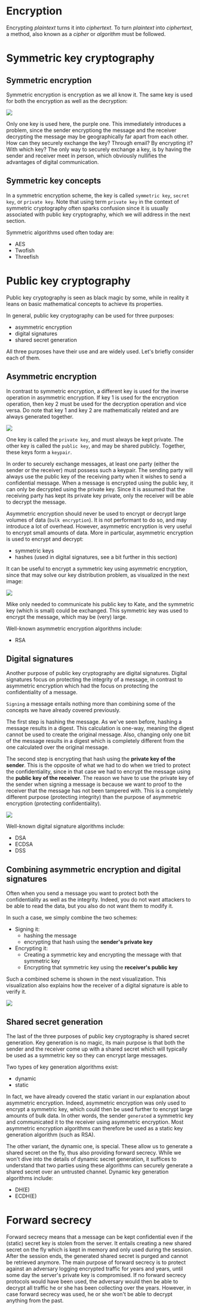 # Encryption
Encrypting _plaintext_ turns it into _ciphertext_. To turn _plaintext_ into _ciphertext_, a method, also known as a _cipher_ or _algorithm_ must be followed. 

# Symmetric key cryptography
## Symmetric encryption
Symmetric encryption is encryption as we all know it. The same key is used for both the encryption as well as the decryption:

![](docimages/2020-03-19-22-40-29.png)

Only one key is used here, the purple one. This immediately introduces a problem, since the sender encryptiong the message and the receiver decrypting the message may be geographically far apart from each other. How can they securely exchange the key? Through email? By encrypting it? With which key? The only way to securely exchange a key, is by having the sender and receiver meet in person, which obviously nullifies the advantages of digital communication. 

## Symmetric key concepts
In a symmetric encryption scheme, the key is called `symmetric key`, `secret key`, or `private key`. Note that using term `private key` in the context of symmetric cryptography often sparks confusion since it is usually associated with public key cryptography, which we will address in the next section. 

Symmetric algorithms used often today are:
* AES
* Twofish
* Threefish

# Public key cryptography
Public key cryptography is seen as black magic by some, while in reality it leans on basic mathematical concepts to achieve its properties. 

In general, public key cryptography can be used for three purposes:
* asymmetric encryption
* digital signatures
* shared secret generation

All three purposes have their use and are widely used. Let's briefly consider each of them. 

## Asymmetric encryption
In contrast to symmetric encryption, a different key is used for the inverse operation in asymmetric encryption. If key 1 is used for the encryption operation, then key 2 must be used for the decryption operation and vice versa. Do note that key 1 and key 2 are mathematically related and are always generated together. 

![](docimages/2020-03-19-23-18-17.png)

One key is called the `private key`, and must always be kept private. The other key is called the `public key`, and may be shared publicly. Together, these keys form a `keypair`. 

In order to securely exchange messages, at least one party (either the sender or the receiver) must possess such a keypair. The sending party will always use the public key of the receiving party when it wishes to send a confidential message. When a message is encrypted using the public key, it can only be decrypted using the private key. Since it is assumed that the receiving party has kept its private key private, only the receiver will be able to decrypt the message. 

Asymmetric encryption should never be used to encrypt or decrypt large volumes of data (`bulk encryption`). It is not performant to do so, and may introduce a lot of overhead. However, asymmetric encryption is very useful to encrypt small amounts of data. More in particular, asymmetric encryption is used to encrypt and decrypt:
* symmetric keys
* hashes (used in digital signatures, see a bit further in this section)

It can be useful to encrypt a symmetric key using asymmetric encryption, since that may solve our key distribution problem, as visualized in the next image:

![](docimages/2020-03-19-23-27-15.png)

Mike only needed to communicate his public key to Kate, and the symmetric key (which is small) could be exchanged. This symmetric key was used to encrypt the message, which may be (very) large. 

Well-known asymmetric encryption algorithms include:
* RSA 

## Digital signatures
Another purpose of public key cryptography are digital signatures. Digital signatures focus on protecting the integrity of a message, in contrast to asymmetric encryption which had the focus on protecting the confidentiality of a message. 

`Signing` a message entails nothing more than combining some of the concepts we have already covered previously. 

The first step is hashing the message. As we've seen before, hashing a message results in a digest. This calculation is one-way, meaning the digest cannot be used to create the original message. Also, changing only one bit of the message results in a digest which is completely different from the one calculated over the original message. 

The second step is encrypting that hash using the **private key of the sender**. This is the opposite of what we had to do when we tried to protect the confidentiality, since in that case we had to encrypt the message using the **public key of the receiver**. The reason we have to use the private key of the sender when signing a message is because we want to proof to the receiver that the message has not been tampered with. This is a completely different purpose (protecting integrity) than the purpose of asymmetric encryption (protecting confidentiality).

![](docimages/2020-03-19-23-42-29.png)

Well-known digital signature algorithms include:
* DSA
* ECDSA
* DSS

## Combining asymmetric encryption and digital signatures
Often when you send a message you want to protect both the confidentiality as well as the integrity. Indeed, you do not want attackers to be able to read the data, but you also do not want them to modify it. 

In such a case, we simply combine the two schemes:
* Signing it:
    * hashing the message
    * encrypting that hash using the **sender's private key**
* Encrypting it:
    * Creating a symmetric key and encrypting the message with that symmetric key
    * Encrypting that symmetric key using the **receiver's public key**

Such a combined scheme is shown in the next visualization. This visualization also explains how the receiver of a digital signature is able to verify it. 

![](docimages/2020-03-19-23-46-24.png)

## Shared secret generation
The last of the three purposes of public key cryptography is shared secret generation. Key generation is no magic, its main purpose is that both the sender and the receiver come up with a shared secret which will typically be used as a symmetric key so they can encrypt large messages. 

Two types of key generation algorithms exist:
* dynamic 
* static

In fact, we have already covered the static variant in our explanation about asymmetric encryption. Indeed, asymmetric encryption was only used to encrypt a symmetric key, which could then be used further to encrypt large amounts of bulk data. In other words, the sender `generated` a symmetric key and communicated it to the receiver using asymmetric encryption. Most asymmetric encryption algorithms can therefore be used as a static key generation algorithm (such as RSA). 

The other variant, the dynamic one, is special. These allow us to generate a shared secret on the fly, thus also providing forward secrecy. While we won't dive into the details of dynamic secret generation, it suffices to understand that two parties using these algorithms can securely generate a shared secret over an untrusted channel. Dynamic key generation algorithms include:
* DH(E)
* ECDH(E)

# Forward secrecy
Forward secrecy means that a message can be kept confidential even if the (static) secret key is stolen from the server. It entails creating a new shared secret on the fly which is kept in memory and only used during the session. After the session ends, the generated shared secret is purged and cannot be retrieved anymore. The main purpose of forward secrecy is to protect against an adversary logging encrypted traffic for years and years, until some day the server's private key is compromised. If no forward secrecy protocols would have been used, the adversary would then be able to decrypt all traffic he or she has been collecting over the years. However, in case forward secrecy was used, he or she won't be able to decrypt anything from the past. 
